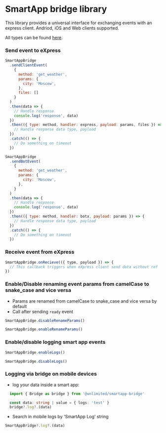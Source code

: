 # SmartApp bridge library

This library provides a universal interface for exchanging events with an express client.
Andriod, iOS and Web clients supported.

All types can be found [here](https://smartapp.ccsteam.xyz/smartapp-bridge/).

### Send event to eXpress

```js
SmartAppBridge
  .sendClientEvent(
    {
      method: 'get_weather',
      params: {
        city: 'Moscow',
      },
      files: []
    }
  )
  .then(data => {
    // Handle response
    console.log('response', data)
  })
  .then(({ type: method, handler: express, payload: params, files }) => {
    // Handle response data type, payload
  })
  .catch(() => {
    // Do something on timeout
  })
```

```js
SmartAppBridge
  .sendBotEvent(
    {
      method: 'get_weather',
      params: {
        city: 'Moscow',
      },
    }
  )
  .then(data => {
    // Handle response
    console.log('response', data)
  })
  .then(({ type: method, handler: botx, payload: params }) => {
    // Handle response data type, payload
  })
  .catch(() => {
    // Do something on timeout
  })
```

### Receive event from eXpress
```js
SmartAppBridge.onRecieve(({ type, payload }) => {
  // This callback triggers when eXpress client send data without ref
})
```

### Enable/Disable renaming event params from camelCase to snake_case and vice versa
- Params are renamed from camelCase to snake_case and vice versa by default
- Call after sending `ready` event

```js
SmartAppBridge.disableRenameParams()
```

```js
SmartAppBridge.enableRenameParams()
```

### Enable/disable logging smart app events

```js
SmartAppBridge.enableLogs()
```

```js
SmartAppBridge.disableLogs()
```

### Logging via bridge on mobile devices
- log your data inside a smart app:
```typescript
  import { Bridge as bridge } from '@unlimited/smartapp-bridge'

  const data: string | value = { logs: 'test' }
  bridge?.log?.(data)
```
- Search in mobile logs by 'SmartApp Log' string

```js
SmartAppBridge?.log?.(data)
```
